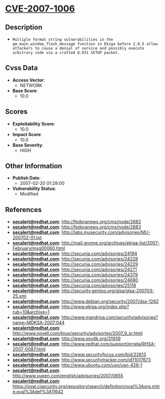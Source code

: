 
# [CVE-2007-1006](https://cve.mitre.org/cgi-bin/cvename.cgi?name=CVE-2007-1006)

## Description

- `Multiple format string vulnerabilities in the gm_main_window_flash_message function in Ekiga before 2.0.5 allow attackers to cause a denial of service and possibly execute arbitrary code via a crafted Q.931 SETUP packet.`

## Cvss Data

- **Access Vector**:
  - NETWORK
- **Base Score**:
  - 10.0

## Scores

- **Exploitability Score**:
  - 10.0
- **Impact Score**:
  - 10.0
- **Base Severity**:
  - HIGH

## Other Information

- **Publish Date**:
  - 2007-02-20 01:28:00
- **Vulnerability Status**:
  - Modified

## References

- **secalert@redhat.com**: http://fedoranews.org/cms/node/2682
- **secalert@redhat.com**: http://fedoranews.org/cms/node/2683
- **secalert@redhat.com**: http://labs.musecurity.com/advisories/MU-200702-01.txt
- **secalert@redhat.com**: http://mail.gnome.org/archives/ekiga-list/2007-February/msg00060.html
- **secalert@redhat.com**: http://secunia.com/advisories/24194
- **secalert@redhat.com**: http://secunia.com/advisories/24228
- **secalert@redhat.com**: http://secunia.com/advisories/24229
- **secalert@redhat.com**: http://secunia.com/advisories/24271
- **secalert@redhat.com**: http://secunia.com/advisories/24379
- **secalert@redhat.com**: http://secunia.com/advisories/24680
- **secalert@redhat.com**: http://secunia.com/advisories/25119
- **secalert@redhat.com**: http://security.gentoo.org/glsa/glsa-200703-25.xml
- **secalert@redhat.com**: http://www.debian.org/security/2007/dsa-1262
- **secalert@redhat.com**: http://www.ekiga.org/index.php?rub=10&archive=1
- **secalert@redhat.com**: http://www.mandriva.com/security/advisories?name=MDKSA-2007:044
- **secalert@redhat.com**: http://www.novell.com/linux/security/advisories/2007_9_sr.html
- **secalert@redhat.com**: http://www.osvdb.org/31939
- **secalert@redhat.com**: http://www.redhat.com/support/errata/RHSA-2007-0087.html
- **secalert@redhat.com**: http://www.securityfocus.com/bid/22613
- **secalert@redhat.com**: http://www.securitytracker.com/id?1017673
- **secalert@redhat.com**: http://www.ubuntu.com/usn/usn-426-1
- **secalert@redhat.com**: http://www.vupen.com/english/advisories/2007/0655
- **secalert@redhat.com**: https://oval.cisecurity.org/repository/search/definition/oval%3Aorg.mitre.oval%3Adef%3A11642
